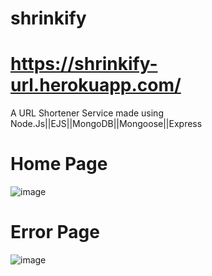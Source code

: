 # shrinkify
# https://shrinkify-url.herokuapp.com/
A URL Shortener Service made using Node.Js||EJS||MongoDB||Mongoose||Express

# Home Page
![image](https://user-images.githubusercontent.com/32095032/153383625-6afe3933-edff-42bb-ba99-ed7ea154c51f.png)
# Error Page
![image](https://user-images.githubusercontent.com/32095032/153383665-6c243f3f-217f-4131-827a-a2037c852109.png)

